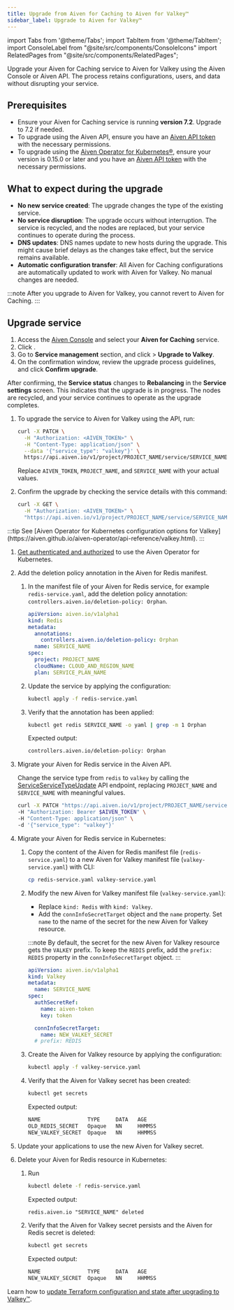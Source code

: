 ```yaml
---
title: Upgrade from Aiven for Caching to Aiven for Valkey™
sidebar_label: Upgrade to Aiven for Valkey™
---
```


import Tabs from '@theme/Tabs';
import TabItem from '@theme/TabItem';
import ConsoleLabel from "@site/src/components/ConsoleIcons"
import RelatedPages from "@site/src/components/RelatedPages";

Upgrade your Aiven for Caching service to Aiven for Valkey using the Aiven Console or Aiven API.
The process retains configurations, users, and data without disrupting your service.

## Prerequisites

- Ensure your Aiven for Caching service is running **version 7.2**. Upgrade to 7.2 if
  needed.
- To upgrade using the Aiven API, ensure you have an
  [Aiven API token](/docs/platform/howto/create_authentication_token) with the
  necessary permissions.
- To upgrade using the
  [Aiven Operator for Kubernetes®](https://aiven.github.io/aiven-operator/installation/prerequisites.html),
  ensure your version is 0.15.0 or later and you have an
  [Aiven API token](/docs/platform/howto/create_authentication_token) with the
  necessary permissions.

## What to expect during the upgrade

- **No new service created**: The upgrade changes the type of the existing service.
- **No service disruption**: The upgrade occurs without interruption. The service
  is recycled, and the nodes are replaced, but your service continues to
  operate during the process.
- **DNS updates**: DNS names update to new hosts during the upgrade. This might
  cause brief delays as the changes take effect, but the service remains available.
- **Automatic configuration transfer**: All Aiven for Caching configurations are
  automatically updated to work with Aiven for Valkey. No manual changes are needed.

:::note
After you upgrade to Aiven for Valkey, you cannot revert to Aiven for Caching.
:::

## Upgrade service

<Tabs groupId="method">
<TabItem value="console" label="Aiven Console">

1. Access the [Aiven Console](https://console.aiven.io/) and select your
   **Aiven for Caching** service.
1. Click <ConsoleLabel name="service settings"/>.
1. Go to **Service management** section, and
   click <ConsoleLabel name="actions"/> > **Upgrade to Valkey**.
1. On the confirmation window, review the upgrade process guidelines, and click
   **Confirm upgrade**.

After confirming, the **Service status** changes to **Rebalancing** in the
**Service settings** screen. This indicates that the upgrade is in progress. The nodes
are recycled, and your service continues to operate as the upgrade completes.

</TabItem>
<TabItem value="api" label="Aiven API">

1. To upgrade the service to Aiven for Valkey using the API, run:

   ```bash
   curl -X PATCH \
     -H "Authorization: <AIVEN_TOKEN>" \
     -H "Content-Type: application/json" \
     --data '{"service_type": "valkey"}' \
     https://api.aiven.io/v1/project/PROJECT_NAME/service/SERVICE_NAME/service_type

   ```

   Replace `AIVEN_TOKEN`, `PROJECT_NAME`, and `SERVICE_NAME` with your actual values.

1. Confirm the upgrade by checking the service details with this command:

   ```bash
   curl -X GET \
     -H "Authorization: <AIVEN_TOKEN>" \
     "https://api.aiven.io/v1/project/PROJECT_NAME/service/SERVICE_NAME"
   ```

</TabItem>
<TabItem value="k8" label="Aiven Operator for Kubernetes®">
:::tip
See
[Aiven Operator for Kubernetes configuration options for Valkey](https://aiven.github.io/aiven-operator/api-reference/valkey.html).
:::

1. [Get authenticated and authorized](https://aiven.github.io/aiven-operator/authentication.html)
   to use the Aiven Operator for Kubernetes.

1. Add the deletion policy annotation in the Aiven for Redis manifest.

   1. In the manifest file of your Aiven for Redis service, for example `redis-service.yaml`,
      add the deletion policy annotation: `controllers.aiven.io/deletion-policy: Orphan`.

      ```yaml {4,5}
      apiVersion: aiven.io/v1alpha1
      kind: Redis
      metadata:
        annotations:
          controllers.aiven.io/deletion-policy: Orphan
        name: SERVICE_NAME
      spec:
        project: PROJECT_NAME
        cloudName: CLOUD_AND_REGION_NAME
        plan: SERVICE_PLAN_NAME
      ```

   1. Update the service by applying the configuration:

      ```bash
      kubectl apply -f redis-service.yaml
      ```

   1. Verify that the annotation has been applied:

      ```bash
      kubectl get redis SERVICE_NAME -o yaml | grep -m 1 Orphan
      ```

      Expected output:

      ```txt
      controllers.aiven.io/deletion-policy: Orphan
      ```

1. Migrate your Aiven for Redis service in the Aiven API.

   Change the service type from `redis` to `valkey` by calling the
   [ServiceServiceTypeUpdate](https://api.aiven.io/doc/#tag/Service/operation/ServiceServiceTypeUpdate)
   API endpoint, replacing `PROJECT_NAME` and `SERVICE_NAME` with meaningful values.

   ```bash {4}
   curl -X PATCH "https://api.aiven.io/v1/project/PROJECT_NAME/service/SERVICE_NAME/service_type" \
   -H "Authorization: Bearer $AIVEN_TOKEN" \
   -H "Content-Type: application/json" \
   -d '{"service_type": "valkey"}'
   ```

1. Migrate your Aiven for Redis service in Kubernetes:

   1. Copy the content of the Aiven for Redis manifest file (`redis-service.yaml`) to a new
      Aiven for Valkey manifest file (`valkey-service.yaml`) with CLI:

      ```bash
      cp redis-service.yaml valkey-service.yaml
      ```

   1. Modify the new Aiven for Valkey manifest file (`valkey-service.yaml`):

      - Replace `kind: Redis` with `kind: Valkey`.
      - Add the `connInfoSecretTarget` object and the `name` property. Set `name` to the
        name of the secret for the new Aiven for Valkey resource.

      :::note
      By default, the secret for the new Aiven for Valkey resource gets the `VALKEY` prefix.
      To keep the `REDIS` prefix, add the `prefix: REDIS` property in the
      `connInfoSecretTarget` object.
      :::

      ```yaml {2,10,11,12}
      apiVersion: aiven.io/v1alpha1
      kind: Valkey
      metadata:
        name: SERVICE_NAME
      spec:
        authSecretRef:
          name: aiven-token
          key: token

        connInfoSecretTarget:
          name: NEW_VALKEY_SECRET
        # prefix: REDIS
      ```

   1. Create the Aiven for Valkey resource by applying the configuration:

      ```bash
      kubectl apply -f valkey-service.yaml
      ```

   1. Verify that the Aiven for Valkey secret has been created:

      ```bash
      kubectl get secrets
      ```

      Expected output:

      ```txt
      NAME               TYPE     DATA   AGE
      OLD_REDIS_SECRET   Opaque   NN     HHMMSS
      NEW_VALKEY_SECRET  Opaque   NN     HHMMSS
      ```

1. Update your applications to use the new Aiven for Valkey secret.

1. Delete your Aiven for Redis resource in Kubernetes:

   1. Run

      ```bash
      kubectl delete -f redis-service.yaml
      ```

      Expected output:

      ```txt
      redis.aiven.io "SERVICE_NAME" deleted
      ```

   1. Verify that the Aiven for Valkey secret persists and the Aiven for Redis secret is
      deleted:

      ```bash
      kubectl get secrets
      ```

      Expected output:

      ```txt
      NAME               TYPE     DATA   AGE
      NEW_VALKEY_SECRET  Opaque   NN     HHMMSS
      ```

</TabItem>
</Tabs>

<RelatedPages/>

Learn how to [update Terraform configuration and state after upgrading to Valkey™](https://registry.terraform.io/providers/aiven/aiven/latest/docs/guides/update-deprecated-resources#update-aiven_redis-resources-after-valkey-upgrade).
